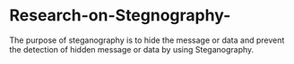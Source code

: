 # Research-on-Stegnography-
The purpose of steganography is to hide the message or data and prevent the detection of hidden message or data by using Steganography.
